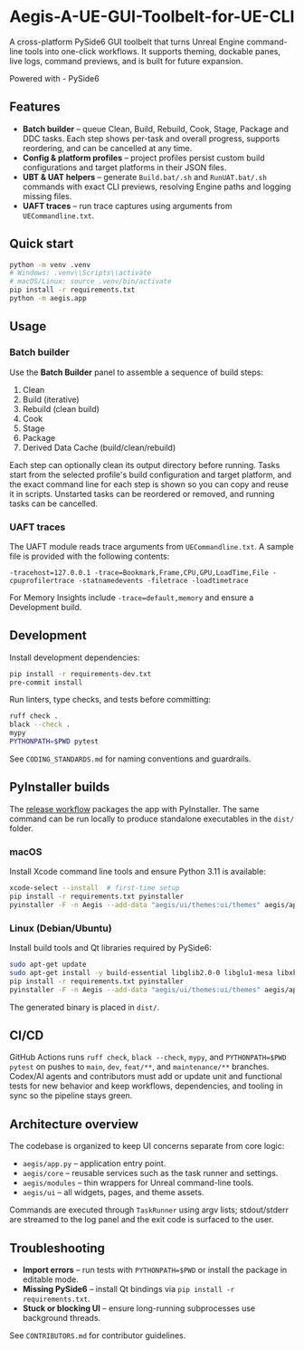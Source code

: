 # Aegis-A-UE-GUI-Toolbelt-for-UE-CLI

A cross-platform PySide6 GUI toolbelt that turns Unreal Engine command-line tools into one-click workflows. It supports theming,
dockable panes, live logs, command previews, and is built for future expansion.

Powered with - PySide6

## Features

- **Batch builder** – queue Clean, Build, Rebuild, Cook, Stage, Package and DDC tasks. Each step shows per-task and overall progress,
  supports reordering, and can be cancelled at any time.
- **Config & platform profiles** – project profiles persist custom build configurations and target platforms in their JSON files.
- **UBT & UAT helpers** – generate `Build.bat/.sh` and `RunUAT.bat/.sh` commands with exact CLI previews, resolving Engine paths and
  logging missing files.
- **UAFT traces** – run trace captures using arguments from `UECommandline.txt`.

## Quick start

```bash
python -m venv .venv
# Windows: .venv\\Scripts\\activate
# macOS/Linux: source .venv/bin/activate
pip install -r requirements.txt
python -m aegis.app
```

## Usage

### Batch builder

Use the **Batch Builder** panel to assemble a sequence of build steps:

1. Clean
2. Build (iterative)
3. Rebuild (clean build)
4. Cook
5. Stage
6. Package
7. Derived Data Cache (build/clean/rebuild)

Each step can optionally clean its output directory before running. Tasks start from the selected profile's
build configuration and target platform, and the exact command line for each step is shown so you can copy
and reuse it in scripts. Unstarted tasks can be reordered or removed, and running tasks can be cancelled.

### UAFT traces

The UAFT module reads trace arguments from `UECommandline.txt`. A sample file is provided with the following contents:

```
-tracehost=127.0.0.1 -trace=Bookmark,Frame,CPU,GPU,LoadTime,File -cpuprofilertrace -statnamedevents -filetrace -loadtimetrace
```

For Memory Insights include `-trace=default,memory` and ensure a Development build.

## Development

Install development dependencies:

```bash
pip install -r requirements-dev.txt
pre-commit install
```

Run linters, type checks, and tests before committing:

```bash
ruff check .
black --check .
mypy
PYTHONPATH=$PWD pytest
```

See `CODING_STANDARDS.md` for naming conventions and guardrails.

## PyInstaller builds

The [release workflow](.github/workflows/release.yml) packages the app with
PyInstaller. The same command can be run locally to produce standalone
executables in the `dist/` folder.

### macOS

Install Xcode command line tools and ensure Python 3.11 is available:

```bash
xcode-select --install  # first-time setup
pip install -r requirements.txt pyinstaller
pyinstaller -F -n Aegis --add-data "aegis/ui/themes:ui/themes" aegis/app.py
```

### Linux (Debian/Ubuntu)

Install build tools and Qt libraries required by PySide6:

```bash
sudo apt-get update
sudo apt-get install -y build-essential libglib2.0-0 libglu1-mesa libxkbcommon-x11-0 libxcb-cursor0
pip install -r requirements.txt pyinstaller
pyinstaller -F -n Aegis --add-data "aegis/ui/themes:ui/themes" aegis/app.py
```

The generated binary is placed in `dist/`.

## CI/CD

GitHub Actions runs `ruff check`, `black --check`, `mypy`, and `PYTHONPATH=$PWD pytest` on pushes to `main`, `dev`, `feat/**`, and `maintenance/**` branches. Codex/AI agents and contributors must add or update unit and functional tests for new behavior and keep workflows, dependencies, and tooling in sync so the pipeline stays green.

## Architecture overview

The codebase is organized to keep UI concerns separate from core logic:

- `aegis/app.py` – application entry point.
- `aegis/core` – reusable services such as the task runner and settings.
- `aegis/modules` – thin wrappers for Unreal command-line tools.
- `aegis/ui` – all widgets, pages, and theme assets.

Commands are executed through `TaskRunner` using argv lists; stdout/stderr are streamed to the log panel and the exit code is surfaced to the user.

## Troubleshooting

- **Import errors** – run tests with `PYTHONPATH=$PWD` or install the package in editable mode.
- **Missing PySide6** – install Qt bindings via `pip install -r requirements.txt`.
- **Stuck or blocking UI** – ensure long-running subprocesses use background threads.

See `CONTRIBUTORS.md` for contributor guidelines.

